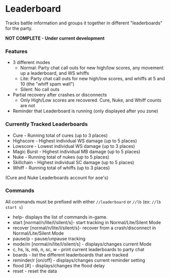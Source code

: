 # Leaderboard
Tracks battle information and groups it together in different "leaderboards" for the party.

**NOT COMPLETE - Under current development**

### Features
- 3 different modes
  - Normal: Party chat call outs for new high/low scores, any movement up a leaderboard, and WS whiffs
  - Lite: Party chat call outs for new high/low scores, and whiffs at 5 and 10 (the "whiff spam wall")
  - Silent: No call outs
- Partial recovery after crashes or disconnects
  - Only High/Low scores are recovered. Cure, Nuke, and Whiff counts are not
- Reminder that Leaderboard is running (only displayed after you zone)

### Currently Tracked Leaderboards
- Cure - Running total of cures (up to 3 places)
- Highscore - Highest individual WS damage (up to 5 places)
- Lowscore - Lowest individual WS damage (up to 3 places)
- Magic Burst - Highest individual MB damage (up to 5 places)
- Nuke - Running total of nukes (up to 5 places)
- Skillchain - Highest individual SC damage (up to 5 places)
- Whiff - Running total of whiffs (up to 3 places)

(Cure and Nuke Leaderboards account for aoe's)

### Commands
All commands must be prefixed with either `//leaderboard` or `//lb` (ex: `//lb start s`)
- help- displays the list of commands in-game.
- start [normal/n/lite/l/silent/s]- start tracking in Normal/Lite/Silent Mode
- recover [normal/n/lite/l/silent/s]- recover from a crash/disconnect in Normal/Lite/Silent Mode
- pause/p - pause/unpause tracking
- mode/m [normal/n/lite/l/silent/s] - displays/changes current Mode
- c, hs, ls, mb, n, sc, w - print current leaderboards to party chat
- boards - list the different leaderboards that are tracked
- reminder/r [on/off] - displays/changes current reminder setting
- flood [#] - displays/changes the flood delay
- reset - reset the data
